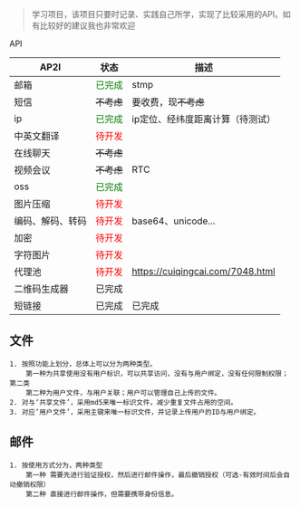 
> 学习项目，该项目只要时记录、实践自己所学，实现了比较采用的API。如有比较好的建议我也非常欢迎

API

| AP2I| 状态 | 描述 |
|---|---|---|
|邮箱|<span style='color:green'><span style='color:green'>已完成</span></span>|stmp|
|短信|<del>不考虑</del>|要收费，现<del>不考虑</del>|
|ip|<span style='color:green'>已完成</span>|ip定位、经纬度距离计算（待测试）|
|中英文翻译|<span style='color:red'>待开发</span>||
|在线聊天|<del>不考虑</del>||
|视频会议|<del>不考虑</del>|RTC|
|oss|<span style='color:green'>已完成</span>||
|图片压缩|<span style='color:red'>待开发</span>||
|编码、解码、转码|<span style='color:red'>待开发</span>|base64、unicode...|
|加密|<span style='color:red'>待开发</span>||
|字符图片|<span style='color:red'>待开发</span>||
|代理池|<span style='color:red'>待开发</span>|https://cuiqingcai.com/7048.html|
|二维码生成器|已完成||
|短链接|已完成|已完成|

## 文件
    1. 按照功能上划分，总体上可以分为两种类型。
        第一种为共享使用没有用户标识，可以共享访问，没有与用户绑定，没有任何限制权限；第二类
        第二种为用户文件，与用户关联；用户可以管理自己上传的文件。
    2. 对与‘共享文件’，采用md5来唯一标识文件，减少重复文件占用的空间。
    3. 对应‘用户文件’，采用主键来唯一标识文件，并记录上传用户的ID与用户绑定。

## 邮件
    1. 按使用方式分为，两种类型
        第一种 需要先进行验证授权，然后进行邮件操作，最后撤销授权（可选-有效时间后会自动撤销权限）
        第二种 直接进行邮件操作，但需要携带身份信息。